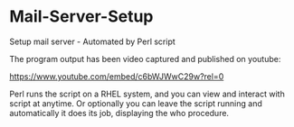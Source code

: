 # Mail-Server-Setup
Setup mail server - Automated by Perl script




The program output has been video captured and published on youtube:

https://www.youtube.com/embed/c6bWJWwC29w?rel=0

Perl runs the script on a RHEL system, and you can view and interact with script at anytime. Or optionally you can leave the script running and automatically it does its job, displaying the who procedure.
